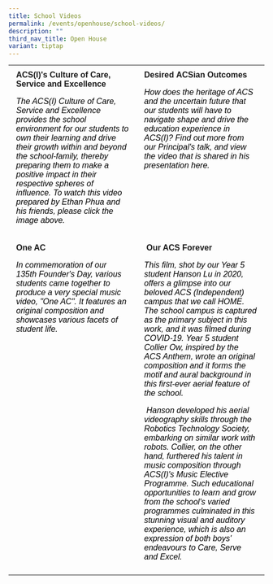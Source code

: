 ```yaml
---
title: School Videos
permalink: /events/openhouse/school-videos/
description: ""
third_nav_title: Open House
variant: tiptap
---
```

<table width="100%" style="box-sizing: border-box; border-collapse: collapse; min-width: 500px; margin-top: 0px; color: rgb(0, 0, 0); font-family: Arial, sans-serif; font-size: 16px; font-style: normal; font-variant-ligatures: normal; font-variant-caps: normal; font-weight: 400; letter-spacing: normal; orphans: 2; text-align: start; text-transform: none; white-space: normal; widows: 2; word-spacing: 0px; -webkit-text-stroke-width: 0px; text-decoration-thickness: initial; text-decoration-style: initial; text-decoration-color: initial;"><tbody style="box-sizing: border-box; margin-top: 0px;"><tr style="box-sizing: border-box;"><td width="33%" style="box-sizing: border-box; border-collapse: collapse; padding: 10px 15px; line-height: 18px; margin-top: 0px; vertical-align: top;"><a href="https://youtu.be/NE_3gusdW2whttps://youtu.be/NE_3gusdW2w" target="_blank" rel="noopener noreferrer" style="box-sizing: border-box; background-color: transparent; font-size: 1em; font-family: Arial, sans-serif !important; text-decoration: none; margin-top: 0px;"><strong style="box-sizing: border-box; font-weight: bolder; margin-top: 0px;">ACS(I)'s Culture of Care, Service and Excellence</strong></a><p style="box-sizing: border-box;"></p><p style="box-sizing: border-box;"><em style="box-sizing: border-box; margin-top: 0px;">The ACS(I) Culture of Care, Service and Excellence provides the school environment for our students to own their learning and drive their growth within and beyond the school-family, thereby preparing them to make a positive impact in their respective spheres of influence. To watch this video prepared by Ethan Phua and his friends, please click the image above.</em></p></td><td width="33%" style="box-sizing: border-box; border-collapse: collapse; padding: 10px 15px; line-height: 18px; vertical-align: top;"><a href="https://youtu.be/zwO0XDBeYCg" target="_blank" rel="noopener noreferrer" style="box-sizing: border-box; background-color: transparent; font-size: 1em; font-family: Arial, sans-serif !important; text-decoration: none; margin-top: 0px;"><strong style="box-sizing: border-box; font-weight: bolder; margin-top: 0px;">Desired&nbsp;ACSian Outcomes&nbsp;</strong></a><p style="box-sizing: border-box;"></p>
        <p><em>How does the heritage of ACS and the uncertain future that our students will have to navigate shape and drive the education experience in ACS(I)? Find out more from our Principal's talk, and view the video that is shared in his presentation here.</em> </p>        <p style="box-sizing: border-box;">&nbsp;</p></td></tr><tr style="box-sizing: border-box;"><td style="box-sizing: border-box; border-collapse: collapse; padding: 10px 15px; line-height: 18px; margin-top: 0px; vertical-align: top;"><a href="https://youtu.be/k6gpoKzOCps" target="_blank" rel="noopener noreferrer" style="box-sizing: border-box; background-color: transparent; font-size: 1em; font-family: Arial, sans-serif !important; text-decoration: none; margin-top: 0px;"><strong style="box-sizing: border-box; font-weight: bolder; margin-top: 0px;">One AC</strong></a><p style="box-sizing: border-box;"></p><p style="box-sizing: border-box;"><em style="box-sizing: border-box; margin-top: 0px;">In commemoration of our 135th Founder's Day, various students came together to produce a very special music video, "One AC". It features an original composition and showcases various facets of student life.</em></p></td><td style="box-sizing: border-box; border-collapse: collapse; padding: 10px 15px; line-height: 18px; vertical-align: top;">&nbsp;<a href="https://www.youtube.com/watch?v=byysKM_y4o8" target="_blank" rel="noopener noreferrer" style="box-sizing: border-box; background-color: transparent; font-size: 1em; font-family: Arial, sans-serif !important; text-decoration: none; margin-top: 0px;"><strong style="box-sizing: border-box; font-weight: bolder; margin-top: 0px;">Our ACS Forever</strong></a><p style="box-sizing: border-box;"></p><p style="box-sizing: border-box;"><em style="box-sizing: border-box; margin-top: 0px;">This film, shot by our Year 5 student Hanson Lu in 2020, offers a glimpse into our beloved ACS (Independent) campus that we call HOME. The school campus is captured as the primary subject in this work, and it was filmed during COVID-19. Year 5 student Collier Ow, inspired by the ACS Anthem, wrote an original composition and it forms the motif and aural background in this first-ever aerial feature of the school.</em></p><p style="box-sizing: border-box;"><em style="box-sizing: border-box; margin-top: 0px;">&nbsp;</em><em style="box-sizing: border-box;">Hanson developed his aerial videography skills through the Robotics Technology Society, embarking on similar work with robots. Collier, on the other hand, furthered his talent in music composition through ACS(I)'s Music Elective Programme. Such educational opportunities to learn and grow from the school's varied programmes culminated in this stunning visual and auditory experience, which is also an expression of both boys' endeavours to Care, Serve and Excel.</em></p></td></tr></tbody></table>